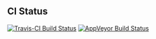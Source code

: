 
## CI Status

[![Travis-CI Build Status](https://travis-ci.org/scgmlz/BornAgain.svg?branch=develop)](https://travis-ci.org/scgmlz/BornAgain)
[![AppVeyor Build Status](https://ci.appveyor.com/api/projects/status/github/scgmlz/BornAgain?branch=develop&svg=true)](https://ci.appveyor.com/project/gpospelov/bornagain)
